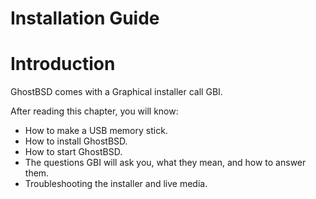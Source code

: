 Installation Guide
==================

# Introduction

GhostBSD comes with a Graphical installer call GBI.

After reading this chapter, you will know:

* How to make a USB memory stick.
* How to install GhostBSD.
* How to start GhostBSD.
* The questions GBI will ask you, what they mean, and how to answer them.
* Troubleshooting the installer and live media.